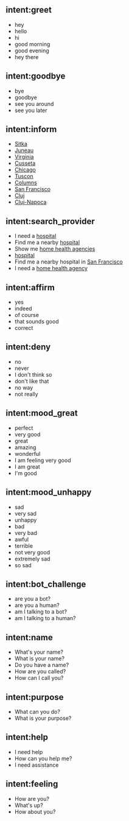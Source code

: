 ## intent:greet
- hey
- hello
- hi
- good morning
- good evening
- hey there

## intent:goodbye
- bye
- goodbye
- see you around
- see you later

## intent:inform
- [Sitka](location)
- [Juneau](location)
- [Virginia](location)
- [Cusseta](location)
- [Chicago](location)
- [Tuscon](location)
- [Columns](location)
- [San Francisco](location)
- [Cluj](location)
- [Cluj-Napoca](location)

## intent:search_provider
- I need a [hospital](facility_type)
- Find me a nearby [hospital](facility_type)
- Show me [home health agencies](facility_type)
- [hospital](facility_type)
- Find me a nearby hospital in [San Francisco](location)
- I need a [home health agency](facility_type)

## intent:affirm
- yes
- indeed
- of course
- that sounds good
- correct

## intent:deny
- no
- never
- I don't think so
- don't like that
- no way
- not really

## intent:mood_great
- perfect
- very good
- great
- amazing
- wonderful
- I am feeling very good
- I am great
- I'm good

## intent:mood_unhappy
- sad
- very sad
- unhappy
- bad
- very bad
- awful
- terrible
- not very good
- extremely sad
- so sad

## intent:bot_challenge
- are you a bot?
- are you a human?
- am I talking to a bot?
- am I talking to a human?

## intent:name
- What's your name?
- What is your name?
- Do you have a name?
- How are you called?
- How can I call you?

## intent:purpose
- What can you do?
- What is your purpose?

## intent:help
- I need help
- How can you help me?
- I need assistance

## intent:feeling
- How are you?
- What's up?
- How about you?
